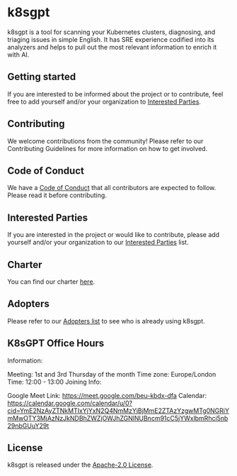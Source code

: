 # k8sgpt

k8sgpt is a tool for scanning your Kubernetes clusters, diagnosing, and triaging issues in simple English. It has SRE experience codified into its analyzers and helps to pull out the most relevant information to enrich it with AI.

## Getting started

If you are interested to be informed about the project or to contribute, feel free to add yourself and/or your organization to [Interested Parties](./interested-parties.md).

## Contributing

We welcome contributions from the community! Please refer to our Contributing Guidelines for more information on how to get involved.

## Code of Conduct

We have a [Code of Conduct](./CODE_OF_CONDUCT.md) that all contributors are expected to follow. Please read it before contributing.

## Interested Parties

If you are interested in the project or would like to contribute, please add yourself and/or your organization to our [Interested Parties](https://www.notion.so/467a8f2a4d8e4e7ab5f7c7bc6460b1c9) list.

## Charter

You can find our charter [here](./CHARTER.md).

## Adopters

Please refer to our [Adopters list](./ADOPTERS.md) to see who is already using k8sgpt.

## K8sGPT Office Hours

Information:

Meeting: 1st and 3rd Thursday of the month
Time zone: Europe/London
Time: 12:00 - 13:00
Joining Info:

Google Meet Link: https://meet.google.com/beu-kbdx-dfa
Calendar: https://calendar.google.com/calendar/u/0?cid=YmE2NzAyZTNkMTIxYjYxN2Q4NmMzYjBjMmE2ZTAzYzgwMTg0NGRiYmMwOTY3MjAzNzJkNDBhZWZjOWJhZGNlNUBncm91cC5jYWxlbmRhci5nb29nbGUuY29t

## License

k8sgpt is released under the [Apache-2.0 License](./LICENSE).

